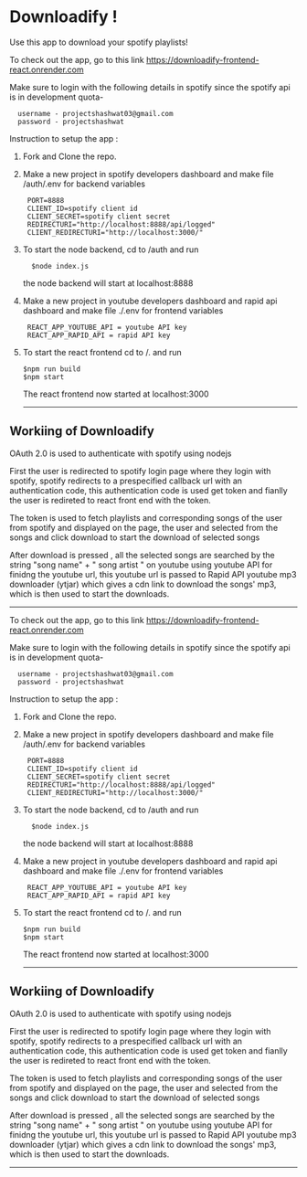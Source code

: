 # Downloadify !

Use this app to download your spotify playlists!

To check out the app, go to this link https://downloadify-frontend-react.onrender.com

Make sure to login with the following details in spotify since the spotify api is in development quota-

      username - projectshashwat03@gmail.com
      password - projectshashwat


Instruction to setup the app : 
1. Fork and Clone the repo.
2. Make a new project in spotify developers dashboard and make file /auth/.env for backend variables
   
        PORT=8888 
        CLIENT_ID=spotify client id 
        CLIENT_SECRET=spotify client secret 
        REDIRECTURI="http://localhost:8888/api/logged"
        CLIENT_REDIRECTURI="http://localhost:3000/"

4. To start the node backend, cd to /auth and run
         
         $node index.js 
   the node backend will start at localhost:8888 
         
6. Make a new project in youtube developers dashboard and rapid api dashboard and make file ./.env for frontend variables
         
        REACT_APP_YOUTUBE_API = youtube API key 
        REACT_APP_RAPID_API = rapid API key 
        
7. To start the react frontend cd to /. and run
   
       $npm run build 
       $npm start 
   The react frontend now started at localhost:3000

   ___

## Workiing of Downloadify

OAuth 2.0 is used to authenticate with spotify using nodejs

First the user is redirected to spotify login page where they login with spotify, spotify redirects to a prespecified callback url with an authentication code, this authentication code is used get token and fianlly the user is redireted to react front end with the token.

The token is used to fetch playlists and corresponding songs of the user from spotify and displayed on the page, the user and selected from the songs and click download to start the download of selected songs

After download is pressed , all the selected songs are searched by the string "song name" + " song artist " on youtube using youtube API for finidng the youtube url, this youtube url is passed to Rapid API youtube mp3 downloader (ytjar) which gives a cdn link to download the songs' mp3, which is then used to start the downloads.

___

To check out the app, go to this link https://downloadify-frontend-react.onrender.com

Make sure to login with the following details in spotify since the spotify api is in development quota-

      username - projectshashwat03@gmail.com
      password - projectshashwat


Instruction to setup the app : 
1. Fork and Clone the repo.
2. Make a new project in spotify developers dashboard and make file /auth/.env for backend variables
   
        PORT=8888 
        CLIENT_ID=spotify client id 
        CLIENT_SECRET=spotify client secret 
        REDIRECTURI="http://localhost:8888/api/logged"
        CLIENT_REDIRECTURI="http://localhost:3000/"

4. To start the node backend, cd to /auth and run
         
         $node index.js 
   the node backend will start at localhost:8888 
         
6. Make a new project in youtube developers dashboard and rapid api dashboard and make file ./.env for frontend variables
         
        REACT_APP_YOUTUBE_API = youtube API key 
        REACT_APP_RAPID_API = rapid API key 
        
7. To start the react frontend cd to /. and run
   
       $npm run build 
       $npm start 
   The react frontend now started at localhost:3000

   ___

## Workiing of Downloadify

OAuth 2.0 is used to authenticate with spotify using nodejs

First the user is redirected to spotify login page where they login with spotify, spotify redirects to a prespecified callback url with an authentication code, this authentication code is used get token and fianlly the user is redireted to react front end with the token.

The token is used to fetch playlists and corresponding songs of the user from spotify and displayed on the page, the user and selected from the songs and click download to start the download of selected songs

After download is pressed , all the selected songs are searched by the string "song name" + " song artist " on youtube using youtube API for finidng the youtube url, this youtube url is passed to Rapid API youtube mp3 downloader (ytjar) which gives a cdn link to download the songs' mp3, which is then used to start the downloads.

___
   
   